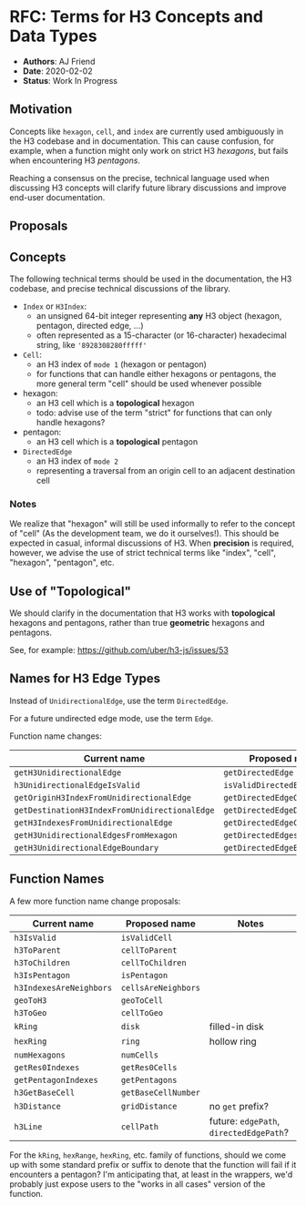 # RFC: Terms for H3 Concepts and Data Types

- **Authors**: AJ Friend
- **Date**: 2020-02-02
- **Status**: Work In Progress

## Motivation

Concepts like `hexagon`, `cell`, and `index` are currently used ambiguously
in the H3 codebase and in documentation. This can cause confusion, for example,
when a function might only work on strict H3 *hexagons*, but fails when
encountering H3 *pentagons*.

Reaching a consensus on the precise, technical language used when discussing H3 concepts will clarify future library discussions and improve end-user documentation.

## Proposals

## Concepts

The following technical terms should be used in the documentation, the H3 codebase, and precise technical discussions of the library.

- `Index` or `H3Index`:
    - an unsigned 64-bit integer representing **any** H3 object (hexagon, pentagon, directed edge, ...)
    - often represented as a 15-character (or 16-character) hexadecimal string, like `'8928308280fffff'`
- `Cell`:
    - an H3 index of `mode 1` (hexagon or pentagon)
    - for functions that can handle either hexagons or pentagons, the more general term "cell" should be used whenever possible
- hexagon:
    - an H3 cell which is a **topological** hexagon
    - todo: advise use of the term "strict" for functions that can only handle hexagons?
- pentagon:
    - an H3 cell which is a **topological** pentagon
- `DirectedEdge`
    - an H3 index of `mode 2`
    - representing a traversal from an origin cell to an adjacent destination cell

### Notes

We realize that "hexagon" will still be used informally to refer to the concept of "cell" (As the development team, we do it ourselves!). This should be expected in casual, informal discussions of H3. When **precision** is required, however, we advise the use of strict technical terms like "index", "cell", "hexagon", "pentagon", etc.


## Use of "Topological"

We should clarify in the documentation that H3 works with **topological** hexagons and pentagons, rather than true **geometric** hexagons and pentagons.

See, for example: https://github.com/uber/h3-js/issues/53


## Names for H3 Edge Types

Instead of `UnidirectionalEdge`, use the term `DirectedEdge`.

For a future undirected edge mode, use the term `Edge`.

Function name changes:

|                  Current name                 |        Proposed name         |
|-----------------------------------------------|------------------------------|
| `getH3UnidirectionalEdge`                     | `getDirectedEdge`            |
| `h3UnidirectionalEdgeIsValid`                 | `isValidDirectedEdge`        |
| `getOriginH3IndexFromUnidirectionalEdge`      | `getDirectedEdgeOrigin`      |
| `getDestinationH3IndexFromUnidirectionalEdge` | `getDirectedEdgeDestination` |
| `getH3IndexesFromUnidirectionalEdge`          | `getDirectedEdgeCells`       |
| `getH3UnidirectionalEdgesFromHexagon`         | `getDirectedEdgesFromCell`   |
| `getH3UnidirectionalEdgeBoundary`             | `getDirectedEdgeBoundary`    |


## Function Names

A few more function name change proposals:

|       Current name      |    Proposed name    |                  Notes                  |
|-------------------------|---------------------|-----------------------------------------|
| `h3IsValid`             | `isValidCell`       |                                         |
| `h3ToParent`            | `cellToParent`      |                                         |
| `h3ToChildren`          | `cellToChildren`    |                                         |
| `h3IsPentagon`          | `isPentagon`        |                                         |
| `h3IndexesAreNeighbors` | `cellsAreNeighbors` |                                         |
| `geoToH3`               | `geoToCell`         |                                         |
| `h3ToGeo`               | `cellToGeo`         |                                         |
| `kRing`                 | `disk`              | filled-in disk                          |
| `hexRing`               | `ring`              | hollow ring                             |
| `numHexagons`           | `numCells`          |                                         |
| `getRes0Indexes`        | `getRes0Cells`      |                                         |
| `getPentagonIndexes`    | `getPentagons`      |                                         |
| `h3GetBaseCell`         | `getBaseCellNumber` |                                         |
| `h3Distance`            | `gridDistance`      | no `get` prefix?                        |
| `h3Line`                | `cellPath`          | future: `edgePath`, `directedEdgePath`? |


For the `kRing`, `hexRange`, `hexRing`, etc. family of functions, should we come up with some standard prefix or suffix to denote that the function will fail if it encounters a pentagon?
I'm anticipating that, at least in the wrappers, we'd probably just expose users to the "works in all cases" version of the function.


